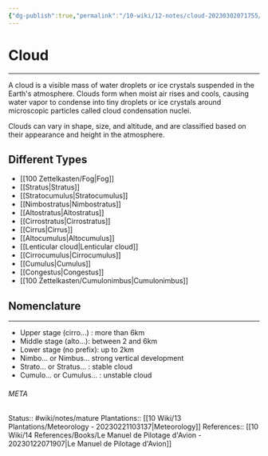 ```yaml
---
{"dg-publish":true,"permalink":"/10-wiki/12-notes/cloud-20230302071755/"}
---
```


# Cloud
---
A cloud is a visible mass of water droplets or ice crystals suspended in the Earth's atmosphere. Clouds form when moist air rises and cools, causing water vapor to condense into tiny droplets or ice crystals around microscopic particles called cloud condensation nuclei.

Clouds can vary in shape, size, and altitude, and are classified based on their appearance and height in the atmosphere.


## Different Types
- [[100 Zettelkasten/Fog\|Fog]]
- [[Stratus\|Stratus]]
- [[Stratocumulus\|Stratocumulus]]
- [[Nimbostratus\|Nimbostratus]]
- [[Altostratus\|Altostratus]]
- [[Cirrostratus\|Cirrostratus]]
- [[Cirrus\|Cirrus]]
- [[Altocumulus\|Altocumulus]]
- [[Lenticular cloud\|Lenticular cloud]]
- [[Cirrocumulus\|Cirrocumulus]]
- [[Cumulus\|Cumulus]]
- [[Congestus\|Congestus]]
- [[100 Zettelkasten/Cumulonimbus\|Cumulonimbus]]


## Nomenclature
---
- Upper stage (cirro...) : more than 6km
- Middle stage (alto...): between 2 and 6km
- Lower stage (no prefix): up to 2km
- Nimbo... or Nimbus... strong vertical development
- Strato... or Stratus... : stable cloud
- Cumulo... or Cumulus... : unstable cloud




###### META
Status:: #wiki/notes/mature 
Plantations:: [[10 Wiki/13 Plantations/Meteorology - 20230221103137\|Meteorology]]
References:: [[10 Wiki/14 References/Books/Le Manuel de Pilotage d'Avion - 20230122071907\|Le Manuel de Pilotage d'Avion]]
